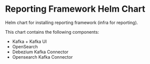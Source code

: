 # Reporting Framework Helm Chart

Helm chart for installing reporting framework (infra for reporting).

This chart contains the following components:

- Kafka + Kafka UI
- OpenSearch
- Debezium Kafka Connector
- Opensearch Kafka Connector

